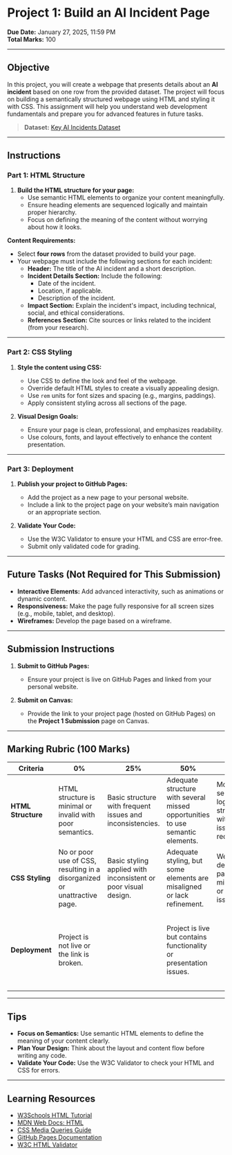 # **Project 1: Build an AI Incident Page**

**Due Date:** January 27, 2025, 11:59 PM  
**Total Marks:** 100  

---

## **Objective**

In this project, you will create a webpage that presents details about an **AI incident** based on one row from the provided dataset. The project will focus on building a semantically structured webpage using HTML and styling it with CSS. This assignment will help you understand web development fundamentals and prepare you for advanced features in future tasks.

> **Dataset:** [Key AI Incidents Dataset](https://github.com/SIAT-IAT-235/P1-IncidentPage/blob/main/Key_AI_Incidents.csv) 

---

## **Instructions**

### **Part 1: HTML Structure**

1. **Build the HTML structure for your page:**
   - Use semantic HTML elements to organize your content meaningfully.
   - Ensure heading elements are sequenced logically and maintain proper hierarchy.
   - Focus on defining the meaning of the content without worrying about how it looks.

**Content Requirements:**
   - Select **four rows** from the dataset provided to build your page.
   - Your webpage must include the following sections for each incident:
     - **Header:** The title of the AI incident and a short description.
     - **Incident Details Section:** Include the following:
       - Date of the incident.
       - Location, if applicable.
       - Description of the incident.
     - **Impact Section:** Explain the incident's impact, including technical, social, and ethical considerations.
     - **References Section:** Cite sources or links related to the incident (from your research).

---

### **Part 2: CSS Styling**

1. **Style the content using CSS:**
   - Use CSS to define the look and feel of the webpage.
   - Override default HTML styles to create a visually appealing design.
   - Use `rem` units for font sizes and spacing (e.g., margins, paddings).
   - Apply consistent styling across all sections of the page.

2. **Visual Design Goals:**
   - Ensure your page is clean, professional, and emphasizes readability.
   - Use colours, fonts, and layout effectively to enhance the content presentation.

---

### **Part 3: Deployment**

1. **Publish your project to GitHub Pages:**
   - Add the project as a new page to your personal website.
   - Include a link to the project page on your website’s main navigation or an appropriate section.

2. **Validate Your Code:**
   - Use the W3C Validator to ensure your HTML and CSS are error-free.
   - Submit only validated code for grading.

---

## **Future Tasks (Not Required for This Submission)**

- **Interactive Elements:** Add advanced interactivity, such as animations or dynamic content.
- **Responsiveness:** Make the page fully responsive for all screen sizes (e.g., mobile, tablet, and desktop).
- **Wireframes:** Develop the page based on a wireframe.

---

## **Submission Instructions**

1. **Submit to GitHub Pages:**
   - Ensure your project is live on GitHub Pages and linked from your personal website.

2. **Submit on Canvas:**
   - Provide the link to your project page (hosted on GitHub Pages) on the **Project 1 Submission** page on Canvas.

---

## **Marking Rubric (100 Marks)**

| **Criteria**                      | **0%**                                                                                          | **25%**                                                                                   | **50%**                                                                                     | **75%**                                                                                       | **100%**                                                                                      | **Marks** |
|-----------------------------------|-----------------------------------------------------------------------------------------------|------------------------------------------------------------------------------------------|--------------------------------------------------------------------------------------------|------------------------------------------------------------------------------------------------|------------------------------------------------------------------------------------------------|-----------|
| **HTML Structure**                | HTML structure is minimal or invalid with poor semantics.                                      | Basic structure with frequent issues and inconsistencies.                               | Adequate structure with several missed opportunities to use semantic elements.             | Mostly semantic and logically structured, with minor issues or redundancies.                  | Fully semantic, well-organized, and properly structured HTML.                                  | 40        |
| **CSS Styling**                   | No or poor use of CSS, resulting in a disorganized or unattractive page.                       | Basic styling applied with inconsistent or poor visual design.                          | Adequate styling, but some elements are misaligned or lack refinement.                     | Well-designed page with minor visual or alignment issues.                                      | Polished, professional design with consistent styling throughout.                              | 40        |
| **Deployment**                    | Project is not live or the link is broken.                                                    |           | Project is live but contains functionality or presentation issues.                         |                                            | Project is live, functional, error-free, and linked appropriately on the personal website.     | 20        |

---

## **Tips**

- **Focus on Semantics:** Use semantic HTML elements to define the meaning of your content clearly.
- **Plan Your Design:** Think about the layout and content flow before writing any code.
- **Validate Your Code:** Use the W3C Validator to check your HTML and CSS for errors.

---

## **Learning Resources**

- [W3Schools HTML Tutorial](https://www.w3schools.com/html/)  
- [MDN Web Docs: HTML](https://developer.mozilla.org/en-US/docs/Web/HTML)  
- [CSS Media Queries Guide](https://developer.mozilla.org/en-US/docs/Web/CSS/Media_Queries)  
- [GitHub Pages Documentation](https://docs.github.com/en/pages)  
- [W3C HTML Validator](https://validator.w3.org/)  
